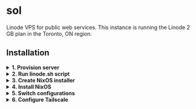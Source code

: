 # sol

Linode VPS for public web services. This instance is running the Linode 2 GB plan in the Toronto, ON region.

## Installation

<details>

<summary><b>1. Provision server</b></summary>

Create new server named `sol` via [Linode dashboard](https://cloud.linode.com/linodes). Also, ensure the `linode-cli` command is available and logged in on the other computer. Run the command a provide a [Personal Access Token](https://cloud.linode.com/profile/tokens) if prompted.

```bash
linode-cli
```

</details>
<details>

<summary><b>2. Run linode.sh script</b></summary>

We need to install the [min](https://github.com/suderman/nixos/tree/main/configurations/min) configuration as a starting point. Using the other computer, run the [linode.sh](https://github.com/suderman/nixos/blob/main/configurations/min/linode.sh) script found in this repo:

```bash
/etc/nixos/configurations/min/linode.sh
```

Choose the `00000000_sol` linode from the menu and follow the wizard. After confirmation, it will power off the chosen linode, destroy any existing disks & configurations, and create the following:

### Four disks under Storage tab:

| Label  | Type    | Size  | Device   |
| ------ | ------- | ----- | -------- |
| iso    | ext4    | 1024M | /dev/sdd |
| root   | ext4    | 1024M | /dev/sda |
| swap   | swap    | 2048M | /dev/sdb |
| nix    | raw     | -     | /dev/sdc |


### Two configuration profiles under Configurations tab:

| Label     | Kernel      | /dev/sda | /dev/sdb | /dev/sdc | /dev/sdd | Root Device |
| --------- | ----------- | -------- | -------- | -------- | -------- | ----------- |
| installer | Direct Disk | root     | swap     | nix      | iso      | /dev/sdd    |
| nixos     | GRUB 2      | root     | swap     | nix      | -        | /dev/sda    |

*All Filesystem/Boot Helpers disabled!*

</details>
<details>

<summary><b>3. Create NixOS installer</b></summary>

Next, the wizard will launch a Weblish console with the Linode booted in Rescue mode. Paste the following into the console to [download](https://nixos.org/download.html) the latest NixOS ISO and write it to `/dev/sdd`:

```bash
# https://nixos.org/download.html
iso=https://channels.nixos.org/nixos-22.11/latest-nixos-minimal-x86_64-linux.iso

# Download the ISO, write it to the installer disk, and verify the checksum:
curl -L $iso | tee >(dd of=/dev/sdd) | sha256sum
```

When finished, type `y` on the other computer to continue.

</details>
<details>

<summary><b>4. Install NixOS</b></summary>

Next, the wizard will launch a Glish console with the Linode booted using the `installer` profile. First type `sudo -s` into the console, and then paste the following bash command:

```bash
sudo -s
bash <(curl -sL https://github.com/suderman/nixos/raw/main/configurations/min/install.sh) LINODE
```

When finished, type `y` on the other computer to continue.

</details>
<details>

<summary><b>5. Switch configurations</b></summary>

Next, the wizard will launch a Weblish console with the Linode booted using the `nixos` profile. Login as a regular user (with matching password).

On the other computer, the repo's secrets will be updated with Linode's public key and all the secrets rekeyed. Commit these changes and `git push`:

```bash
 cd /etc/nixos
 git commit -m rekey
 git push
```

On the Linode Weblish console, `git pull` changes in this repo and run the `nixos-rebuild switch` command. Then exit and login again.

```bash
 cd /etc/nixos
 git pull
 sudo nixos-rebuild switch
 exit
```

Head back into `/etc/nixos` repo and move the generated `hardware-configuration.nix` into this configuration's directory. Then `git restore` the [min](https://github.com/suderman/nixos/tree/main/configurations/min) configuration to how it was before. Finally, run `nixos-rebuild switch` to change into this configuration:

```bash
cd /etc/nixos
mv -f configurations/min/hardware-configuration.nix configurations/sol/hardware-configuration.nix
git restore configurations/min

# Finally!
sudo nixos-rebuild switch --flake /etc/nixos#sol
```

Reboot to ensure everything worked. Commit the generated `hardware-configuration.nix` and `git push` to the repo.

</details>
<details>

<summary><b>6. Configure Tailscale</b></summary>

If this machine previously existed in the Tailnet, first login to [Tailscale](https://login.tailscale.com/admin/machines) and remove the old entry. Then enter the following commands to login to Tailscale and update our DNS records:

```bash
sudo tailscale up
sudo systemctl start tailscale-dns
```
</details>
